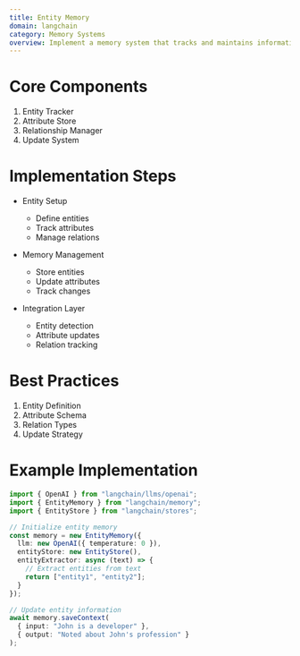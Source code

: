 ```yaml
---
title: Entity Memory
domain: langchain
category: Memory Systems
overview: Implement a memory system that tracks and maintains information about specific entities.
---
```


# Core Components
1. Entity Tracker
2. Attribute Store
3. Relationship Manager
4. Update System

# Implementation Steps
- Entity Setup
  - Define entities
  - Track attributes
  - Manage relations

- Memory Management
  - Store entities
  - Update attributes
  - Track changes

- Integration Layer
  - Entity detection
  - Attribute updates
  - Relation tracking

# Best Practices
1. Entity Definition
2. Attribute Schema
3. Relation Types
4. Update Strategy

# Example Implementation
```typescript
import { OpenAI } from "langchain/llms/openai";
import { EntityMemory } from "langchain/memory";
import { EntityStore } from "langchain/stores";

// Initialize entity memory
const memory = new EntityMemory({
  llm: new OpenAI({ temperature: 0 }),
  entityStore: new EntityStore(),
  entityExtractor: async (text) => {
    // Extract entities from text
    return ["entity1", "entity2"];
  }
});

// Update entity information
await memory.saveContext(
  { input: "John is a developer" },
  { output: "Noted about John's profession" }
);
```
